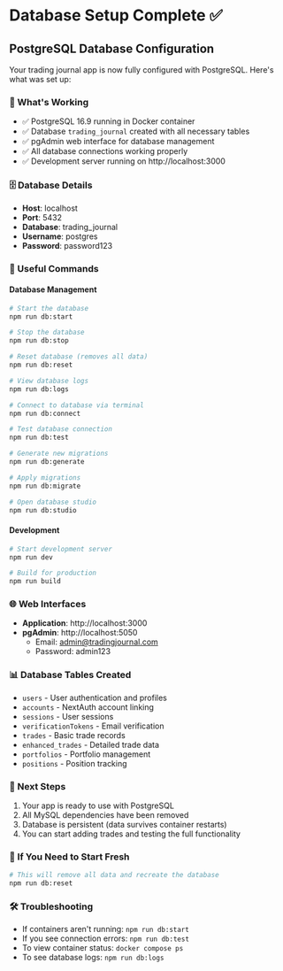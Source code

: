 # Database Setup Complete ✅

## PostgreSQL Database Configuration

Your trading journal app is now fully configured with PostgreSQL. Here's what was set up:

### 🎯 What's Working
- ✅ PostgreSQL 16.9 running in Docker container
- ✅ Database `trading_journal` created with all necessary tables
- ✅ pgAdmin web interface for database management
- ✅ All database connections working properly
- ✅ Development server running on http://localhost:3000

### 🗄️ Database Details
- **Host**: localhost
- **Port**: 5432
- **Database**: trading_journal
- **Username**: postgres
- **Password**: password123

### 🔧 Useful Commands

#### Database Management
```bash
# Start the database
npm run db:start

# Stop the database
npm run db:stop

# Reset database (removes all data)
npm run db:reset

# View database logs
npm run db:logs

# Connect to database via terminal
npm run db:connect

# Test database connection
npm run db:test

# Generate new migrations
npm run db:generate

# Apply migrations
npm run db:migrate

# Open database studio
npm run db:studio
```

#### Development
```bash
# Start development server
npm run dev

# Build for production
npm run build
```

### 🌐 Web Interfaces
- **Application**: http://localhost:3000
- **pgAdmin**: http://localhost:5050
  - Email: admin@tradingjournal.com
  - Password: admin123

### 📊 Database Tables Created
- `users` - User authentication and profiles
- `accounts` - NextAuth account linking
- `sessions` - User sessions
- `verificationTokens` - Email verification
- `trades` - Basic trade records
- `enhanced_trades` - Detailed trade data
- `portfolios` - Portfolio management
- `positions` - Position tracking

### 🚀 Next Steps
1. Your app is ready to use with PostgreSQL
2. All MySQL dependencies have been removed
3. Database is persistent (data survives container restarts)
4. You can start adding trades and testing the full functionality

### 🔄 If You Need to Start Fresh
```bash
# This will remove all data and recreate the database
npm run db:reset
```

### 🛠️ Troubleshooting
- If containers aren't running: `npm run db:start`
- If you see connection errors: `npm run db:test`
- To view container status: `docker compose ps`
- To see database logs: `npm run db:logs`

